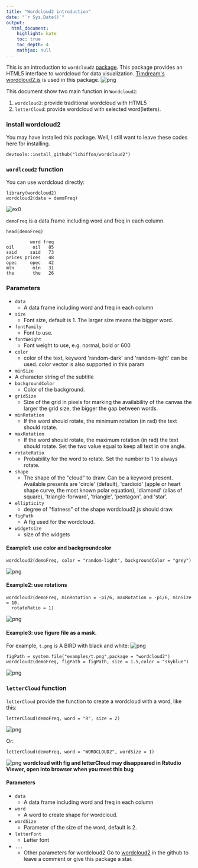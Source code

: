 ```yaml
---
title: "Wordcloud2 introduction"
date: "`r Sys.Date()`"
output: 
  html_document:
    highlight: kate
    toc: true
    toc_depth: 4
    mathjax: null
---
```


This is an introduction to `wordcloud2`  [package](http://github.com/lchiffon/wordcloud2). This package provides an HTML5 interface to wordcloud for data visualization. [Timdream's wordcloud2.js](https://github.com/timdream/wordcloud2.js) is used in this package.
![png](http://7xr5em.com1.z0.glb.clouddn.com/wordcloud2.png)

This document show two main function in `Wordcloud2`:

1. `wordcloud2`: provide traditional wordcloud with HTML5
2. `letterCloud`: provide wordcloud with selected word(letters).

### install wordcloud2

You may have installed this package. Well, I still want to leave these codes here for installing.
```{r eval = F}
devtools::install_github("lchiffon/wordcloud2")
```

### `wordlcoud2` function

You can use wordcloud directly:
```{r eval= F}
library(wordcloud2)
wordcloud2(data = demoFreq)
```
![ex0](http://7xr5em.com1.z0.glb.clouddn.com/ex0.png)

`demoFreq` is a data.frame including word and freq in each column.

```{r eval = F}
head(demoFreq)
```
```{r eval = F}
         word freq
oil       oil   85
said     said   73
prices prices   48
opec     opec   42
mln       mln   31
the       the   26
```



### Parameters
- `data`
  - A data frame including word and freq in each column
- `size`
  - Font size, default is 1. The larger size means the bigger word.
- `fontFamily`	
  - Font to use.
- `fontWeight`	
  - Font weight to use, e.g. normal, bold or 600
- `color`	
  - color of the text, keyword 'random-dark' and 'random-light' can be used. color vector is also supported in this param
- `minSize`	
 - A character string of the subtitle
- `backgroundColor`	
  - Color of the background.
- `gridSize`	
  - Size of the grid in pixels for marking the availability of the canvas the larger the grid size, the bigger the gap between words.
- `minRotation`	
  - If the word should rotate, the minimum rotation (in rad) the text should rotate.
- `maxRotation`	
  - If the word should rotate, the maximum rotation (in rad) the text should rotate. Set the two value equal to keep all text in one angle.
- `rotateRatio`	
  - Probability for the word to rotate. Set the number to 1 to always rotate.
- `shape`	
  - The shape of the "cloud" to draw. Can be a keyword present. Available presents are 'circle' (default), 'cardioid' (apple or heart shape curve, the most known polar equation), 'diamond' (alias of square), 'triangle-forward', 'triangle', 'pentagon', and 'star'.
- `ellipticity`
  - degree of "flatness" of the shape wordcloud2.js should draw.
- `figPath`
  - A fig used for the wordcloud.
- `widgetsize`	
  - size of the widgets

#### Example1: use color and backgroundcolor
```{r eval = F}
wordcloud2(demoFreq, color = "random-light", backgroundColor = "grey")
```
![png](http://7xr5em.com1.z0.glb.clouddn.com/ex1.png)

#### Example2: use rotations

```{r}
wordcloud2(demoFreq, minRotation = -pi/6, maxRotation = -pi/6, minSize = 10,
  rotateRatio = 1)
```
![png](http://7xr5em.com1.z0.glb.clouddn.com/ex3.png)

#### Example3: use figure file as a mask.

For example, `t.png` is A BIRD with black and white:
![png](http://7xr5em.com1.z0.glb.clouddn.com/t.png)

```{r eval = F}
figPath = system.file("examples/t.png",package = "wordcloud2")
wordcloud2(demoFreq, figPath = figPath, size = 1.5,color = "skyblue")
```
![png](http://7xr5em.com1.z0.glb.clouddn.com/tcloud.png)

### `letterCloud` function 

`letterCloud` provide the function to create a wordcloud with a word, like this:
```{r eval = F}
letterCloud(demoFreq, word = "R", size = 2)
```
![png](http://7xr5em.com1.z0.glb.clouddn.com/R.png)

Or:
```{r eval = F}
letterCloud(demoFreq, word = "WORDCLOUD2", wordSize = 1)
```
![png](http://7xr5em.com1.z0.glb.clouddn.com/wordcloud2.png)
**wordcloud with fig and letterCloud may disappeared in Rstudio Viewer, open into browser when you meet this bug**

#### Parameters

- `data`	
  - A data frame including word and freq in each column
- `word`	
  - A word to create shape for wordcloud.
- `wordSize`
  - Parameter of the size of the word, default is 2.
- `letterFont`	
  - Letter font
- `...`
  - Other parameters for wordcloud2
Go to [wordcloud2](http://github.com/lchiffon/wordcloud2) in the github to leave a comment or give this package a star.



